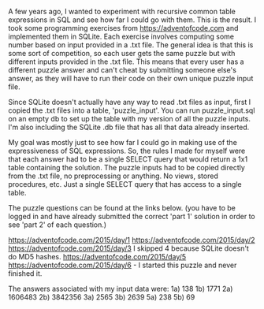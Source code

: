 A few years ago, I wanted to experiment with recursive common table expressions in SQL and see how far I could go with them. This is the result. I took some programming exercises from https://adventofcode.com and implemented them in SQLite. Each exercise involves computing some number based on input provided in a .txt file. The general idea is that this is some sort of competition, so each user gets the same puzzle but with different inputs provided in the .txt file. This means that every user has a different puzzle answer and can't cheat by submitting someone else's answer, as they will have to run their code on their own unique puzzle input file.

Since SQLite doesn't actually have any way to read .txt files as input, first I copied the .txt files into a table, 'puzzle_input'. You can run puzzle_input.sql on an empty db to set up the table with my version of all the puzzle inputs. I'm also including the SQLite .db file that has all that data already inserted.

My goal was mostly just to see how far I could go in making use of the expressiveness of SQL expressions. So, the rules I made for myself were that each answer had to be a single SELECT query that would return a 1x1 table containing the solution. The puzzle inputs had to be copied directly from the .txt file, no preprocessing or anything. No views, stored procedures, etc. Just a single SELECT query that has access to a single table.

The puzzle questions can be found at the links below. (you have to be logged in and have already submitted the correct 'part 1' solution in order to see 'part 2' of each question.)

https://adventofcode.com/2015/day/1
https://adventofcode.com/2015/day/2
https://adventofcode.com/2015/day/3
I skipped 4 because SQLite doesn't do MD5 hashes.
https://adventofcode.com/2015/day/5
https://adventofcode.com/2015/day/6 - I started this puzzle and never finished it.

The answers associated with my input data were:
1a) 138
1b) 1771
2a) 1606483
2b) 3842356
3a) 2565
3b) 2639
5a) 238
5b) 69
